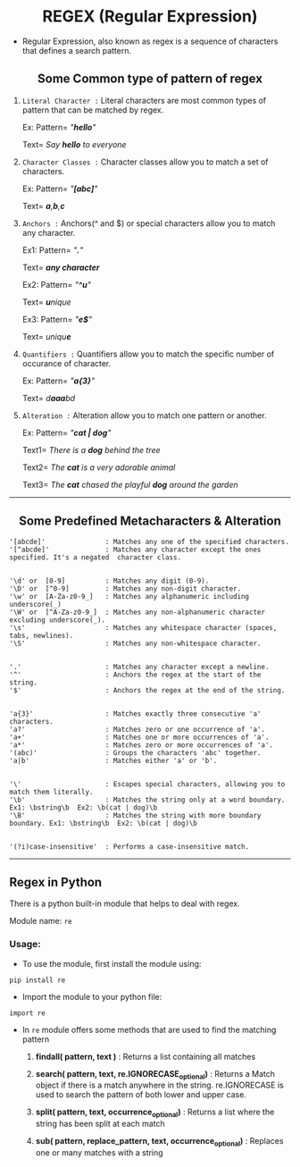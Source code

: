 <h1 align="center">REGEX (Regular Expression)
</h1>

- Regular Expression, also known as regex is a sequence of characters that defines a search pattern.

<h2 align="center">Some Common type of pattern of regex</h2>

1. `Literal Character :` Literal characters are most common types of pattern that can be matched by regex.

   Ex: Pattern= _"**hello**"_

   Text= _Say **hello** to everyone_

2. `Character Classes :` Character classes allow you to match a set of characters.

   Ex: Pattern= _"**[abc]**"_

   Text= _**a**,**b**,**c**_

3. `Anchors :` Anchors(^ and $) or special characters allow you to match any character.

   Ex1: Pattern= _"**.**"_

   Text= _**any character**_

   Ex2: Pattern= _"**^u**"_

   Text= _**u**nique_

   Ex3: Pattern= _"**e$**"_

   Text= _uniqu**e**_

4. `Quantifiers :` Quantifiers allow you to match the specific number of occurance of character.

   Ex: Pattern= _"**a{3}**"_

   Text= _d**aaa**bd_

5. `Alteration :` Alteration allow you to match one pattern or another.

   Ex: Pattern= _"**cat | dog**"_

   Text1= _There is a **dog** behind the tree_

   Text2= _The **cat** is a very adorable animal_

   Text3= _The **cat** chased the playful **dog** around the garden_

---

<h2 align="center">Some Predefined Metacharacters & Alteration</h2>

```
'[abcde]'               : Matches any one of the specified characters.
'[^abcde]'              : Matches any character except the ones specified. It's a negated  character class.


'\d' or  [0-9]          : Matches any digit (0-9).
'\D' or  [^0-9]         : Matches any non-digit character.
'\w' or  [A-Za-z0-9_]   : Matches any alphanumeric including underscore(_)
'\W' or  [^A-Za-z0-9_]  : Matches any non-alphanumeric character excluding underscore(_).
'\s'                    : Matches any whitespace character (spaces, tabs, newlines).
'\S'                    : Matches any non-whitespace character.


'.'                     : Matches any character except a newline.
'^'                     : Anchors the regex at the start of the string.
'$'                     : Anchors the regex at the end of the string.


'a{3}'                  : Matches exactly three consecutive 'a' characters.
'a?'                    : Matches zero or one occurrence of 'a'.
'a+'                    : Matches one or more occurrences of 'a'.
'a*'                    : Matches zero or more occurrences of 'a'.
'(abc)'                 : Groups the characters 'abc' together.
'a|b'                   : Matches either 'a' or 'b'.


'\'                     : Escapes special characters, allowing you to match them literally.
'\b'                    : Matches the string only at a word boundary. Ex1: \bstring\b  Ex2: \b(cat | dog)\b
'\B'                    : Matches the string with more boundary boundary. Ex1: \bstring\b  Ex2: \b(cat | dog)\b


'(?i)case-insensitive'  : Performs a case-insensitive match.
```

---

<h2>Regex in Python</h2>

<p>There is a python built-in module that helps to deal with regex.</p>

Module name: `re`

### Usage:

- To use the module, first install the module using:

```
pip install re
```

- Import the module to your python file:

```
import re
```

- In `re` module offers some methods that are used to find the matching pattern

  1. **findall( pattern, text )** : Returns a list containing all matches

  2. **search( pattern, text, re.IGNORECASE<sub>optional</sub>)** : Returns a Match object if there is a match anywhere in the string. re.IGNORECASE is used to search the pattern of both lower and upper case.

  3. **split( pattern, text, occurrence<sub>optional</sub>)** : Returns a list where the string has been split at each match

  4. **sub( pattern, replace_pattern, text, occurrence<sub>optional</sub>)** : Replaces one or many matches with a string
